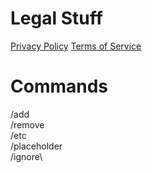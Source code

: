 # Legal Stuff
[Privacy Policy](/privacy.md)
[Terms of Service](/terms.md)

# Commands
/add\
/remove\
/etc\
/placeholder\
/ignore\
